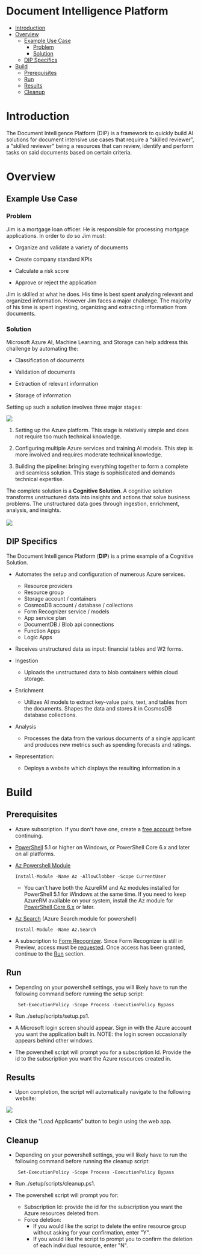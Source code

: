# Document Intelligence Platform

* [Introduction](#introduction)
* [Overview](#overview)
  * [Example Use Case](#example-use-case)
    * [Problem](#problem)
    * [Solution](#solution)
  * [DIP Specifics](#dip-specifics)
* [Build](#build)
  * [Prerequisites](#prerequisites)
  * [Run](#run)
  * [Results](#results)
  * [Cleanup](#cleanup)

# Introduction 

The Document Intelligence Platform  (DIP) is a framework to quickly build AI solutions for document intensive use cases that require a “skilled reviewer”, a "skilled reviewer" being a resources that can review, identify and perform tasks on said documents based on certain criteria.

# Overview

## Example Use Case

### Problem

Jim is a mortgage loan officer. He is responsible for processing mortgage applications.
In order to do so Jim must:

* Organize and validate a variety of documents

* Create company standard KPIs

* Calculate a risk score

* Approve or reject the application

Jim is skilled at what he does. His time is best spent analyzing relevant and organized information. However Jim faces a major challenge. The majority of his time is spent ingesting, organizing and extracting information from documents.

### Solution

Microsoft Azure AI, Machine Learning, and Storage can help address this challenge by automating the:

* Classification of documents

* Validation of documents

* Extraction of relevant information

* Storage of information

Setting up such a solution involves three major stages:

![](https://imgur.com/AqNgzbz.png)

1. Setting up the Azure platform. This stage is relatively simple and does not require too much technical knowledge.

2. Configuring multiple Azure services and training AI models. This step is more involved and requires moderate technical knowledge.

3. Building the pipeline: bringing everything together to form a complete and seamless solution. This stage is sophisticated and demands technical expertise.

The complete solution is a **Cognitive Solution**. A cognitive solution transforms unstructured data into insights and actions that solve business problems. The unstructured data goes through ingestion, enrichment, analysis, and insights.
<br>  
![](https://imgur.com/UIcGJTa.png)
<br>


## DIP Specifics

The Document Intelligence Platform (**DIP**) is a prime example of a Cognitive Solution.

* Automates the setup and configuration of numerous Azure services.
  * Resource providers
  * Resource group
  * Storage account / containers
  * CosmosDB account / database / collections
  * Form Recognizer service / models
  * App service plan
  * DocumentDB / Blob api connections
  * Function Apps
  * Logic Apps

* Receives unstructured data as input: financial tables and W2 forms.

* Ingestion
  * Uploads the unstructured data to blob containers within cloud storage.
* Enrichment
  * Utilizes AI models to extract key-value pairs, text, and tables from the documents. Shapes the data and stores it in CosmosDB database collections.
* Analysis
  * Processes the data from the various documents of a single applicant and produces new metrics such as spending forecasts and ratings.
* Representation:
  * Deploys a website which displays the resulting information in a 

# Build

## Prerequisites

* Azure subscription. If you don't have one, create a [free account](https://azure.microsoft.com/en-us/free/?WT.mc_id=A261C142F) before continuing.

* [PowerShell](https://docs.microsoft.com/en-us/powershell/scripting/install/installing-powershell?view=powershell-6) 5.1 or higher on Windows, or PowerShell Core 6.x and later on all platforms.

* [Az Powershell Module](https://docs.microsoft.com/en-us/powershell/azure/install-az-ps?view=azps-2.4.0)

      Install-Module -Name Az -AllowClobber -Scope CurrentUser
  * You can't have both the AzureRM and Az modules installed for PowerShell 5.1 for Windows at the same time. If you need to keep AzureRM available on your system, install the Az module for [PowerShell Core 6.x](https://docs.microsoft.com/en-us/powershell/scripting/install/installing-powershell-core-on-windows?view=powershell-6) or later.

* [Az Search](https://docs.microsoft.com/en-us/azure/search/search-manage-powershell#import-azsearch) (Azure Search module for powershell)

      Install-Module -Name Az.Search

* A subscription to [Form Recognizer](https://azure.microsoft.com/en-us/services/cognitive-services/form-recognizer/). Since Form Recognizer is still in Preview, access must be [requested](https://forms.office.com/Pages/ResponsePage.aspx?id=v4j5cvGGr0GRqy180BHbRyj5DlT4gqZKgEsfbkRQK5xUMjZVRU02S1k4RUdLWjdKUkNRQVRRTDg1NC4u). Once access has been granted, continue to the [Run](#run) section.

## Run

* Depending on your powershell settings, you will likely have to run the following command before running the setup script:

       Set-ExecutionPolicy -Scope Process -ExecutionPolicy Bypass

* Run ./setup/scripts/setup.ps1.

* A Microsoft login screen should appear. Sign in with the Azure account you want the application built in. NOTE: the login screen occasionally appears behind other windows.
  
* The powershell script will prompt you for a subscription Id. Provide the id to the subscription you want the Azure resources created in.

## Results

* Upon completion, the script will automatically navigate to the following website:

![](https://i.imgur.com/OPGRWjh.png)

* Click the "Load Applicants" button to begin using the web app.


## Cleanup

* Depending on your powershell settings, you will likely have to run the following command before running the cleanup script:

       Set-ExecutionPolicy -Scope Process -ExecutionPolicy Bypass

* Run ./setup/scripts/cleanup.ps1.

* The powershell script will prompt you for:
  * Subscription Id: provide the id for the subscription you want the Azure resources deleted from.  
  * Force deletion:
    * If you would like the script to delete the entire resource group without asking for your confirmation, enter "Y".
    * If you would like the script to prompt you to confirm the deletion of each individual resource, enter "N".
